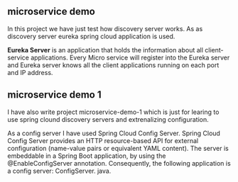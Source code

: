 ## microservice demo 

In this project we have just test how discovery server works. As as discovery server eureka spring cloud application is used.

<b>Eureka Server</b> is an application that holds the information about all client-service applications. Every Micro service will register into the Eureka server and Eureka server knows all the client applications running on each port and IP address.


## microservice demo 1 
I have also write project microservice-demo-1 which is just for learing to use spring clound discovery servers and extrenalizing configuration.

As a config server I have used Spring Cloud Config Server. Spring Cloud Config Server provides an HTTP resource-based API for external configuration (name-value pairs or equivalent YAML content). The server is embeddable in a Spring Boot application, by using the @EnableConfigServer annotation. Consequently, the following application is a config server: ConfigServer. java.
